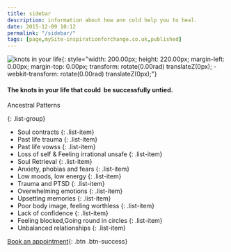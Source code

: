 ```yaml
---
title: sidebar
description: information about how ann cold help you to heal. 
date: 2015-12-09 10:12
permalink: "/sidebar/"
tags: [page,mySite-inspirationforchange.co.uk,published]
---
```


![knots in your life ](https://lh4.googleusercontent.com/8f_MtkI5yZRIlSRwzk8YJuKr3SCgmGRUr6BVQaHkpeOchmFFVm3q_dfgDea-AoE92rPMic56b3kKkJsXUC7Hu0fJl1or2r5z8bcRxVt0dJ6JVYpjDY8oo7Y4MQwyeILt8k7EF9jH){: style="width: 200.00px; height: 220.00px; margin-left: 0.00px; margin-top: 0.00px; transform: rotate(0.00rad) translateZ(0px); -webkit-transform: rotate(0.00rad) translateZ(0px);"}

#### The knots in your life that could &nbsp;be successfully untied.

Ancestral Patterns

{: .list-group}
- Soul contracts    {: .list-item}
- Past life trauma    {: .list-item}
- Past life vowss  {: .list-item}
- Loss of self &amp; Feeling irrational unsafe    {: .list-item}
- Soul Retrieval    {: .list-item}
- Anxiety, phobias and fears    {: .list-item}
- Low moods, low energy    {: .list-item}
- Trauma and PTSD    {: .list-item}
- Overwhelming emotions    {: .list-item}
- Upsetting memories    {: .list-item}
- Poor body image, feeling worthless    {: .list-item}
- Lack of confidence    {: .list-item}
- Feeling blocked,Going round in circles    {: .list-item}
- Unbalanced relationships    {: .list-item}

[Book an appointment](/contact/){: .btn .btn-success}

